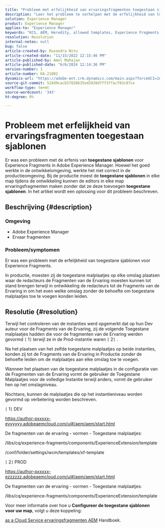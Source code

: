 ```yaml
---
title: "Probleem met erfelijkheid van ervaringsfragmenten toegestaan sjablonen"
description: "Leer het probleem te verhelpen met de erfelijkheid van toegestane sjablonen voor Experience Fragments in Adobe Experience Manager."
solution: Experience Manager
product: Experience Manager
applies-to: "Experience Manager"
keywords: "KCS, AEM, Heredity, allowed templates, Experience Fragments, Adobe Experience Manager"
resolution: Resolution
internal-notes: null
bug: false
article-created-by: Ruxandra Nitu
article-created-date: "11/15/2022 12:15:46 PM"
article-published-by: Amol Mahajan
article-published-date: "6/6/2024 12:14:36 PM"
version-number: 1
article-number: KA-21002
dynamics-url: "https://adobe-ent.crm.dynamics.com/main.aspx?forceUCI=1&pagetype=entityrecord&etn=knowledgearticle&id=4220bf37-df64-ed11-9561-6045bd006079"
source-git-commit: 524d9cacb57820635ed2838d7ff3ffacf83c07ce
workflow-type: tm+mt
source-wordcount: '343'
ht-degree: 0%

---
```


# Probleem met erfelijkheid van ervaringsfragmenten toegestaan sjablonen


Er was een probleem met de erfenis van <b>toegestane sjablonen</b> voor Experience Fragments in Adobe Experience Manager. Hoewel het goed werkte in de ontwikkelomgeving, werkte het niet correct in de productieomgeving. Bij de productie moest de <b>toegestane sjablonen</b> in elke map tijdens de ontwikkeling kunnen de editors in elke map ervaringsfragmenten maken zonder dat ze deze toevoegen <b>toegestane sjablonen</b>. In het artikel wordt een oplossing voor dit probleem beschreven.

## Beschrijving {#description}


### <b>Omgeving</b>

- Adobe Experience Manager
- Ervaar fragmenten




### <b>Probleem/symptomen</b>

Er was een probleem met de erfelijkheid van toegestane sjablonen voor Experience Fragments.

In productie, moesten zij de toegestane malplaatjes op elke omslag plaatsen waar de redacteurs de Fragmenten van de Ervaring moesten kunnen tot stand brengen terwijl in ontwikkeling de redacteurs tot de Fragments van de Ervaring in om het even welke omslag zonder de behoefte om toegestane malplaatjes toe te voegen konden leiden.


## Resolutie {#resolution}


Terwijl het controleren van de instanties werd opgemerkt dat op hun Dev auteur voor de Fragments van de Ervaring, zij de volgende Toegestane malplaatjes hadden die voor de fragmenten van de Ervaring werden gevormd `[` 1`]`  terwijl ze in de Prod-instantie waren `[` 2`]` .

Na het plaatsen van het zelfde toegestane malplaatjes op beide instanties, konden zij tot de Fragments van de Ervaring in Productie zonder de behoefte leiden om de malplaatjes aan elke omslag toe te voegen.



Wanneer het plaatsen van de toegestane malplaatjes in de configuratie van de Fragmenten van de Ervaring vormt de gebruiker de Toegestane Malplaatjes voor de volledige Instantie terwijl anders, vormt de gebruiker hen op het omslagniveau.

Nochtans, kunnen de malplaatjes die op het instantieniveau worden gevormd op verbetering worden beschreven.



`[` 1`]`  DEV

https://author-pxxxxx-eyyyyyy.adobeaemcloud.com/ui#/aem/aem/start.html

De fragmenten van de ervaring - vormen - Toegestane malplaatjes:

/libs/cq/experience-fragments/components/ExperienceExtension/template

/conf/folder/settings/wcm/templates/xf-template


`[` 2`]`  PROD

https://author-pxxxxx-ezzzzzz.adobeaemcloud.com/ui#/aem/aem/start.html

De fragmenten van de ervaring - vormen - Toegestane malplaatjes:

/libs/cq/experience-fragments/components/ExperienceExtension/template



Voor meer informatie over hoe u <b>Configureer de toegestane sjablonen voor uw map</b>, volgt u deze koppeling:

[as a Cloud Service ervaringsfragmenten AEM](https://experienceleague.adobe.com/en/docs/experience-manager-cloud-service/content/sites/authoring/fragments/experience-fragments#configure-allowed-templates-folder) Handboek.


